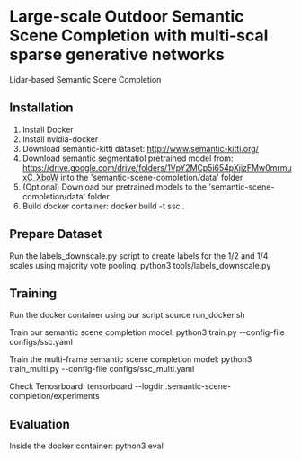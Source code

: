 # Large-scale Outdoor Semantic Scene Completion with multi-scal sparse generative networks

Lidar-based Semantic Scene Completion 

## Installation
1. Install Docker
2. Install nvidia-docker
3. Download semantic-kitti dataset: http://www.semantic-kitti.org/
4. Download semantic segmentatiol pretrained model from: https://drive.google.com/drive/folders/1VpY2MCp5i654pXjizFMw0mrmuxC_XboW into the 'semantic-scene-completion/data' folder
5. (Optional) Download our pretrained models to the 'semantic-scene-completion/data' folder
6. Build docker container: docker build -t ssc .

## Prepare Dataset
Run the labels_downscale.py script to create labels for the 1/2 and 1/4 scales using majority vote pooling:
python3 tools/labels_downscale.py
## Training

Run the docker container using our script
source run_docker.sh

Train our semantic scene completion model:
python3 train.py --config-file configs/ssc.yaml

Train the multi-frame semantic scene completion model:
python3 train_multi.py --config-file configs/ssc_multi.yaml

Check Tenosrboard: 
tensorboard --logdir .semantic-scene-completion/experiments 
## Evaluation
Inside the docker container:
python3 eval




<!-- 1. Run jupyter lab inside Docker
```bash
jupyter lab --ip=0.0.0.0 --port=8888 --allow-root --no-browser
jupyter notebook --ip=0.0.0.0 --port=8888 --allow-root --no-browser
```

2. Evaluate Semantic-kitti
./evaluate_completion.py --dataset /usr/src/app/data --predictions /usr/src/app/semantic-scene-completion/output/valid --split valid
./evaluate_completion.py --dataset /usr/src/app/data --predictions /usr/src/app/semantic-scene-completion/output/gt --split valid

4. Debug
python3 -m debugpy --listen 131.159.98.103:5678 --wait-for-client -m train
curl -sL https://deb.nodesource.com/setup_18.x | bash
# and install node 
apt-get install nodejs -->

<!-- tensorboard --logdir ./experiments --samples_per_plugin images=100 --port 6007 -->